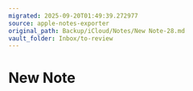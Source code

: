 ```yaml
---
migrated: 2025-09-20T01:49:39.272977
source: apple-notes-exporter
original_path: Backup/iCloud/Notes/New Note-28.md
vault_folder: Inbox/to-review
---
```

# New Note



